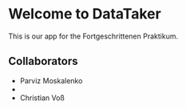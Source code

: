 # Welcome to DataTaker

This is our app for the Fortgeschrittenen Praktikum.

## Collaborators

- Parviz Moskalenko
-
- Christian Voß
